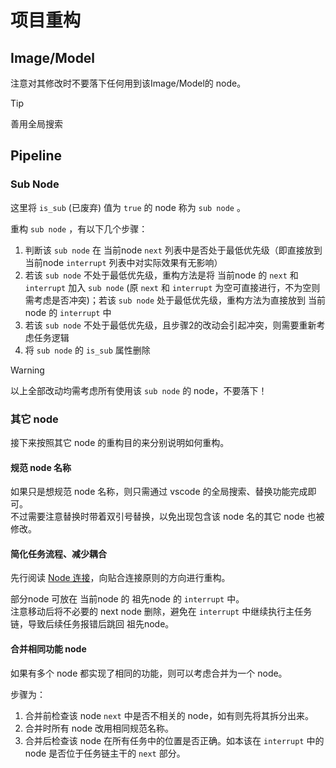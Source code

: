 # 项目重构

## Image/Model

注意对其修改时不要落下任何用到该Image/Model的 node。

> [!TIP]
>
> 善用全局搜索

## Pipeline

### Sub Node

这里将 `is_sub` (已废弃) 值为 `true` 的 node 称为 `sub node` 。

重构 `sub node` ，有以下几个步骤：

1. 判断该 `sub node` 在 当前node `next` 列表中是否处于最低优先级（即直接放到 当前node `interrupt` 列表中对实际效果有无影响）
2. 若该 `sub node` 不处于最低优先级，重构方法是将 当前node 的 `next` 和 `interrupt` 加入  `sub node` (原 `next` 和 `interrupt` 为空可直接进行，不为空则需考虑是否冲突)；若该 `sub node` 处于最低优先级，重构方法为直接放到 当前node 的 `interrupt` 中
3. 若该 `sub node` 不处于最低优先级，且步骤2的改动会引起冲突，则需要重新考虑任务逻辑
4. 将 `sub node` 的 `is_sub` 属性删除

> [!WARNING]
>
> 以上全部改动均需考虑所有使用该 `sub node` 的 node，不要落下！

### 其它 node

接下来按照其它 node 的重构目的来分别说明如何重构。

#### 规范 node 名称

如果只是想规范 node 名称，则只需通过 vscode 的全局搜索、替换功能完成即可。  
不过需要注意替换时带着双引号替换，以免出现包含该 node 名的其它 node 也被修改。

#### 简化任务流程、减少耦合

先行阅读 [Node 连接](./Pipeline%20编写.md#node-连接)，向贴合连接原则的方向进行重构。

部分node 可放在 当前node 的 祖先node 的 `interrupt` 中。  
注意移动后将不必要的 next node 删除，避免在 `interrupt` 中继续执行主任务链，导致后续任务报错后跳回 祖先node。

#### 合并相同功能 node

如果有多个 node 都实现了相同的功能，则可以考虑合并为一个 node。

步骤为：

1. 合并前检查该 node `next` 中是否不相关的 node，如有则先将其拆分出来。
2. 合并时所有 node 改用相同规范名称。
3. 合并后检查该 node 在所有任务中的位置是否正确。如本该在 `interrupt` 中的 node 是否位于任务链主干的 `next` 部分。

